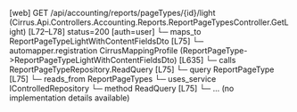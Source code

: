 [web] GET /api/accounting/reports/pageTypes/{id}/light  (Cirrus.Api.Controllers.Accounting.Reports.ReportPageTypesController.GetLight)  [L72–L78] status=200 [auth=user]
  └─ maps_to ReportPageTypeLightWithContentFieldsDto [L75]
    └─ automapper.registration CirrusMappingProfile (ReportPageType->ReportPageTypeLightWithContentFieldsDto) [L635]
  └─ calls ReportPageTypeRepository.ReadQuery [L75]
  └─ query ReportPageType [L75]
    └─ reads_from ReportPageTypes
  └─ uses_service IControlledRepository<ReportPageType>
    └─ method ReadQuery [L75]
      └─ ... (no implementation details available)


